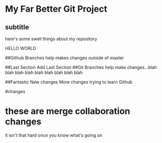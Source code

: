 # My Far Better Git Project

## subtitle
here's some swell things about my repository


HELLO WORLD

##Github Branches
help makes changes outside of master

##Last Section
Add Last Section
##Git Branches
help make changes...blah blah blah blah blah blah blah blah blah

##Fantastic New changes
More changes trying to learn Github

#changes

# these are merge collaboration changes
it isn't that hard once you know what's going on
